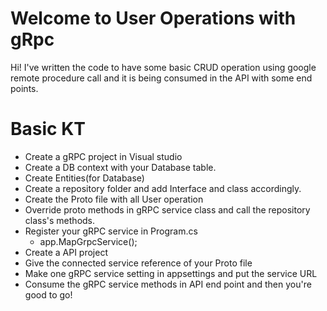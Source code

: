 # Welcome to User Operations with gRpc

Hi! I've written the code to have some basic CRUD operation using google remote procedure call and it is being consumed in the API with some end points.


# Basic KT

 - Create a gRPC project in Visual studio
 - Create a DB context with your Database table.
 - Create Entities(for Database)
 - Create a repository folder and add Interface and class accordingly.
 - Create the Proto file with all User operation
 - Override proto methods in gRPC service class and call the repository class's methods.
 - Register your gRPC service in Program.cs
	 - app.MapGrpcService<UserService>();
 -  Create a API project
 - Give the connected service reference of your Proto file
 - Make one gRPC service setting in appsettings and put the service URL
 - Consume the gRPC service methods in API end point and then you're good to go!
